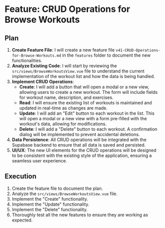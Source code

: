 # Feature: CRUD Operations for Browse Workouts

## Plan

1.  **Create Feature File**: I will create a new feature file `v41-CRUD-Operations-for-Browse-Workouts.md` in the `features` folder to document the new functionalities.
2.  **Analyze Existing Code**: I will start by reviewing the `src/views/BrowseWorkoutsView.vue` file to understand the current implementation of the workout list and how the data is being handled.
3.  **Implement CRUD Operations**:
    *   **Create**: I will add a button that will open a modal or a new view, allowing users to create a new workout. The form will include fields for workout name, description, and exercises.
    *   **Read**: I will ensure the existing list of workouts is maintained and updated in real-time as changes are made.
    *   **Update**: I will add an "Edit" button to each workout in the list. This will open a modal or a new view with a form pre-filled with the workout's data, allowing for modifications.
    *   **Delete**: I will add a "Delete" button to each workout. A confirmation dialog will be implemented to prevent accidental deletions.
4.  **Data Persistence**: All CRUD operations will be integrated with the Supabase backend to ensure that all data is saved and persisted.
5.  **UI/UX**: The new UI elements for the CRUD operations will be designed to be consistent with the existing style of the application, ensuring a seamless user experience.

## Execution

1.  Create the feature file to document the plan.
2.  Analyze the `src/views/BrowseWorkoutsView.vue` file.
3.  Implement the "Create" functionality.
4.  Implement the "Update" functionality.
5.  Implement the "Delete" functionality.
6.  Thoroughly test all the new features to ensure they are working as expected.